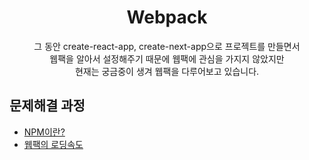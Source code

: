 <h1 align="center">Webpack</h1>
<p align="center">그 동안 create-react-app, create-next-app으로 프로젝트를 만들면서 <br>
웹팩을 알아서 설정해주기 때문에 웹팩에 관심을 가지지 않았지만<br>
현재는 궁금중이 생겨 웹팩을 다루어보고 있습니다.</p>

## 문제해결 과정

- <a href="https://geunu97.tistory.com/87">NPM이란?</a>
- <a href="https://geunu97.tistory.com/88">웹팩의 로딩속도</a>
